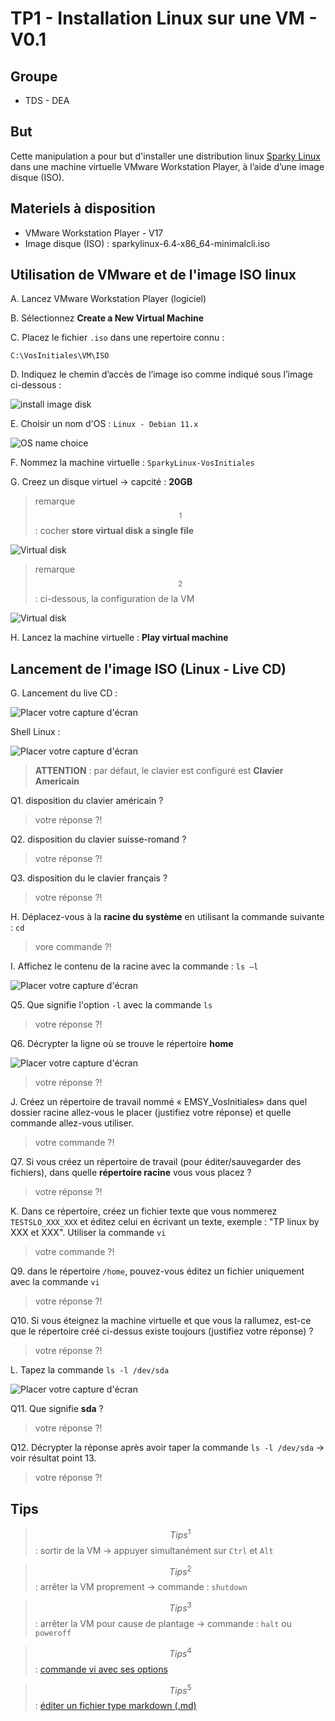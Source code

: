 # TP1 - Installation Linux sur une VM - V0.1

## Groupe 

- TDS - DEA 

## But 

Cette manipulation a pour but d'installer une distribution linux [Sparky Linux](https://sparkylinux.org/) dans une machine virtuelle VMware Workstation Player, à l’aide d’une image disque (ISO).

## Materiels à disposition 

- VMware Workstation Player - V17
- Image disque (ISO) : sparkylinux-6.4-x86_64-minimalcli.iso

## Utilisation de VMware et de l'image ISO linux 

A. Lancez VMware Workstation Player (logiciel)  

B. Sélectionnez **Create a New Virtual Machine** 

C. Placez le fichier `.iso` dans une repertoire connu : 

`C:\VosInitiales\VM\ISO`

D. Indiquez le chemin d’accès de l’image iso comme indiqué sous l’image ci-dessous :

![install image disk](/Images/Install_ISO.jpg) 

E. Choisir un nom d'OS : `Linux - Debian 11.x` 

![OS name choice](/Images/OS_Choice.jpg) 

F. Nommez la machine virtuelle : `SparkyLinux-VosInitiales` 

G. Creez un disque virtuel -> capcité : **20GB** 

> remarque$$^1$$ : cocher **store virtual disk a single file**

![Virtual disk](/Images/VirtualDisk.jpg) 

> remarque$$^2$$ : ci-dessous, la configuration de la VM 

![Virtual disk](/Images/VM_Config.jpg) 

H. Lancez la machine virtuelle : **Play virtual machine** 

## Lancement de l'image ISO (Linux - Live CD) 

G. Lancement du live CD : 

![Placer votre capture d'écran](Images/Lancement_du_live_CD.png) 

Shell Linux : 

![Placer votre capture d'écran](Images/Shell_Linux.png) 

> **ATTENTION** : par défaut, le clavier est configuré est **Clavier Americain**

Q1. disposition du clavier américain ?

> votre réponse ?!

Q2. disposition du clavier suisse-romand ?

> votre réponse ?!

Q3. disposition du le clavier français ? 

> votre réponse ?!


H. Déplacez-vous à la **racine du système** en utilisant la commande suivante : `cd` 

> vore commande ?!

I. Affichez le contenu de la racine avec la commande : `ls –l`	

![Placer votre capture d'écran](Images/contenu_de_la_racine.png) 

Q5. Que signifie l'option `-l` avec la commande `ls` 

> votre réponse ?!

Q6. Décrypter la ligne où se trouve le répertoire **home**    

![Placer votre capture d'écran](Images/répertoire_home.png)

> votre réponse ?!

J. Créez un répertoire de travail nommé « EMSY_VosInitiales» dans quel dossier racine allez-vous le placer (justifiez votre réponse) et quelle commande allez-vous utiliser. 

> votre commande ?! 

Q7. Si vous créez un répertoire de travail (pour éditer/sauvegarder des fichiers), dans quelle **répertoire racine** vous vous placez ? 

> votre réponse ?!


K. Dans ce répertoire, créez un fichier texte que vous nommerez `TESTSLO_XXX_XXX` et éditez celui en écrivant un texte, exemple : "TP linux by XXX et XXX".
	Utiliser la commande `vi`

> votre commande ?! 

Q9. dans le répertoire `/home`, pouvez-vous éditez un fichier uniquement avec la commande `vi` 

> votre réponse ?!

Q10. Si vous éteignez la machine virtuelle et que vous la rallumez, est-ce que le répertoire créé ci-dessus existe toujours (justifiez votre réponse) ? 

> votre réponse ?!

L. Tapez la commande `ls -l /dev/sda` 

![Placer votre capture d'écran](Images/command_sda.png) 

Q11. Que signifie **sda** ? 

> votre réponse ?!

Q12. Décrypter la réponse après avoir taper la commande `ls -l /dev/sda` -> voir résultat point 13.

> votre réponse ?!


## Tips 

> $$Tips^1$$ : sortir de la VM -> appuyer simultanément sur `Ctrl` et `Alt` 

> $$Tips^2$$ : arrêter la VM proprement -> commande : `shutdown`

> $$Tips^3$$ : arrêter la VM pour cause de plantage -> commande : `halt` ou `poweroff`

> $$Tips^4$$ : [commande vi avec ses options](https://www.linuxtricks.fr/wiki/guide-de-sur-vi-utilisation-de-vi)

> $$Tips^5$$ : [éditer un fichier type markdown (.md)](https://ashki23.github.io/markdown-latex.html)

